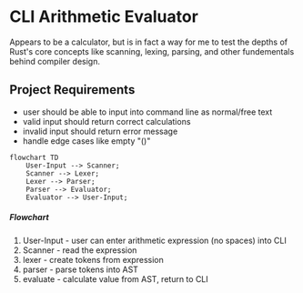 # CLI Arithmetic Evaluator

Appears to be a calculator, but is in fact a way for me to test the depths of Rust's core concepts like scanning, lexing, parsing, and other fundementals behind compiler design.

## Project Requirements

- user should be able to input into command line as normal/free text
- valid input should return correct calculations
- invalid input should return error message
- handle edge cases like empty "()"

```mermaid
flowchart TD
    User-Input --> Scanner;
    Scanner --> Lexer;
    Lexer --> Parser;
    Parser --> Evaluator;
    Evaluator --> User-Input;
```

##### Flowchart

1. User-Input - user can enter arithmetic expression (no spaces) into CLI
2. Scanner - read the expression
3. lexer - create tokens from expression
4. parser - parse tokens into AST
5. evaluate - calculate value from AST, return to CLI
